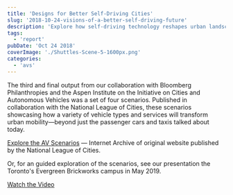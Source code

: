 ```yaml
---
title: 'Designs for Better Self-Driving Cities'
slug: '2018-10-24-visions-of-a-better-self-driving-future'
description: 'Explore how self-driving technology reshapes urban landscapes through four visionary scenarios developed with Bloomberg Philanthropies, the Aspen Institute, and the National League of Cities. Discover diverse vehicle types and services that redefine urban mobility, moving beyond traditional passenger cars and taxis. Delve into the future of autonomous cities with our comprehensive analysis and engaging presentation from Toronto’s Evergreen Brickworks campus. [Explore the AV Scenarios](https://avfutures.nlc.org) [Watch the Video](https://www.youtube.com'
tags:
  - 'report'
pubDate: 'Oct 24 2018'
coverImage: './Shuttles-Scene-5-1600px.png'
categories:
  - 'avs'
---
```



The third and final output from our collaboration with Bloomberg Philanthropies and the Aspen Institute on the Initiative on Cities and Autonomous Vehicles was a set of four scenarios. Published in collaboration with the National League of Cities, these scenarios showcasing how a variety of vehicle types and services will transform urban mobility—beyond just the passenger cars and taxis talked about today.

[Explore the AV Scenarios](https://web.archive.org/web/20250312015741/https://avfutures.nlc.org/#expand) — Internet Archive of original website published by the National League of Cities.

Or, for an guided exploration of the scenarios, see our presentation the Toronto's Evergreen Brickworks campus in May 2019.

[Watch the Video](https://www.youtube.com/watch?v=h2GLEP7ayaw&t=2156s)
